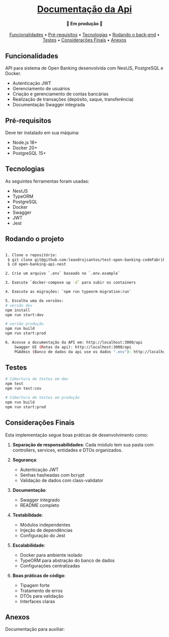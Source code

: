 <h1 align="center">
    <a href="#" alt=""> Documentação da Api </a>
</h1>

<h4 align="center">
	🚧 Em produção 🚧
</h4>

<p align="center">
 <a href="#funcionalidades">Funcionalidades</a> • 
 <a href="#pré-requisitos">Pré-requisitos</a> •
 <a href="#tecnologias">Tecnologias</a> •
 <a href="#rodando-o-projeto">Rodando o back-end</a> •
 <a href="#testes">Testes</a> •
 <a href="#considerações-finais">Considerações Finais</a> •
 <a href="#anexos">Anexos</a>
</p>

## Funcionalidades
API para sistema de Open Banking desenvolvida com NestJS, PostgreSQL e Docker.
- Autenticação JWT
- Gerenciamento de usuários
- Criação e gerenciamento de contas bancárias
- Realização de transações (depósito, saque, transferência)
- Documentação Swagger integrada

## Pré-requisitos
Deve ter instalado em sua máquina: 
- Node.js 18+
- Docker 20+
- PostgreSQL 15+

## Tecnologias
As seguintes ferramentas foram usadas:
- NestJS
- TypeORM
- PostgreSQL
- Docker
- Swagger
- JWT
- Jest 

## Rodando o projeto
```bash

1. Clone o repositório:
 $ git clone git@github.com:leandrojsantos/test-open-banking-codeFabrik.git
 $ cd open-banking-api-nest

2. Crie um arquivo `.env` baseado no `.env.example`

3. Execute `docker-compose up -d` para subir os containers

4. Execute as migrações: `npm run typeorm migration:run`

5. Escolha uma da versões:
# versão dev
npm install
npm run start:dev

# versão produção
npm run build
npm run start:prod

6. Acesse a documentação da API em: http://localhost:3000/api 
    Swagger UI (Rotas da api): http://localhost:3000/api
    PGAdmin (Banco de dados da api use os dados ".env"): http://localhost:5050

```
## Testes
```bash
# Cobertura de testes em dev
npm test
npm run test:cov 

# Cobertura de testes em produção
npm run build
npm run start:prod

```

## Considerações Finais
Esta implementação segue boas práticas de desenvolvimento como:

1. **Separação de responsabilidades**: 
Cada módulo tem sua pasta com controllers, services, entidades e DTOs organizados.

2. **Segurança**: 
   - Autenticação JWT
   - Senhas hasheadas com bcrypt
   - Validação de dados com class-validator

3. **Documentação**: 
   - Swagger integrado
   - README completo

4. **Testabilidade**: 
   - Módulos independentes
   - Injeção de dependências
   - Configuração do Jest

5. **Escalabilidade**: 
   - Docker para ambiente isolado
   - TypeORM para abstração do banco de dados
   - Configurações centralizadas

6. **Boas práticas de código**: 
   - Tipagem forte
   - Tratamento de erros
   - DTOs para validação
   - Interfaces claras


## Anexos
Documentação para auxiliar:
